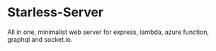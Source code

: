 # Starless-Server

All in one, minimalist web server for express, lambda, azure function, graphql and socket.io.
